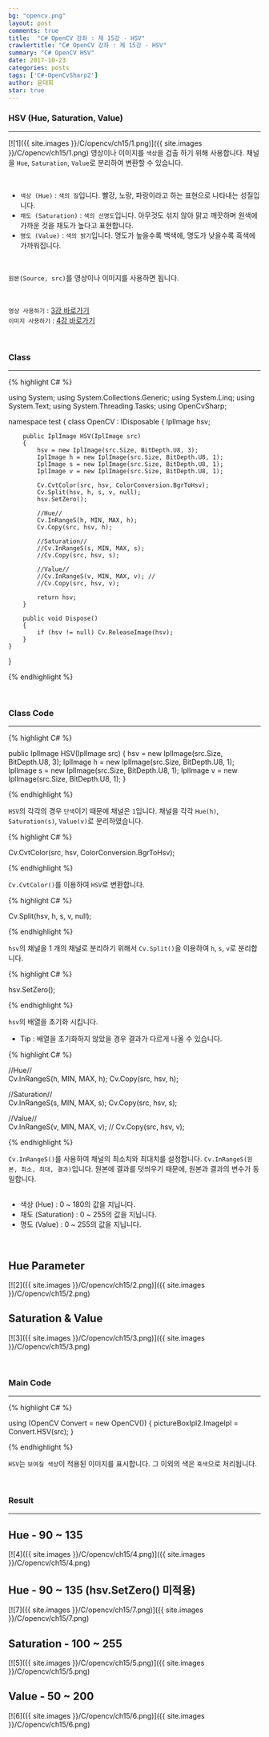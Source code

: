 ```yaml
---
bg: "opencv.png"
layout: post
comments: true
title:  "C# OpenCV 강좌 : 제 15강 - HSV"
crawlertitle: "C# OpenCV 강좌 : 제 15강 - HSV"
summary: "C# OpenCV HSV"
date: 2017-10-23
categories: posts
tags: ['C#-OpenCvSharp2']
author: 윤대희
star: true
---
```


### HSV (Hue, Saturation, Value) ###
----------
[![1]({{ site.images }}/C/opencv/ch15/1.png)]({{ site.images }}/C/opencv/ch15/1.png)
영상이나 이미지를 `색상`을 검출 하기 위해 사용합니다. 채널을 `Hue`, `Saturation`, `Value`로 분리하여 변환할 수 있습니다.

<br>

* `색상 (Hue)` : `색의 질`입니다. 빨강, 노랑, 파랑이라고 하는 표현으로 나타내는 성질입니다.
* `채도 (Saturation)` : `색의 선명도`입니다. 아무것도 섞지 않아 맑고 깨끗하며 원색에 가까운 것을 채도가 높다고 표현합니다.
* `명도 (Value)` : `색의 밝기`입니다. 명도가 높을수록 백색에, 명도가 낮을수록 흑색에 가까워집니다.

<br>

`원본(Source, src)`를 영상이나 이미지를 사용하면 됩니다.

<br>

`영상 사용하기` : [3강 바로가기][3강]
<br>
`이미지 사용하기` : [4강 바로가기][4강]

<br>

### Class ###
----------

{% highlight C# %}

using System;
using System.Collections.Generic;
using System.Linq;
using System.Text;
using System.Threading.Tasks;
using OpenCvSharp;

namespace test
{
    class OpenCV : IDisposable
    {
        IplImage hsv;
            
        public IplImage HSV(IplImage src)
        {
            hsv = new IplImage(src.Size, BitDepth.U8, 3);
            IplImage h = new IplImage(src.Size, BitDepth.U8, 1);
            IplImage s = new IplImage(src.Size, BitDepth.U8, 1);
            IplImage v = new IplImage(src.Size, BitDepth.U8, 1);

            Cv.CvtColor(src, hsv, ColorConversion.BgrToHsv);
            Cv.Split(hsv, h, s, v, null);
            hsv.SetZero();

            //Hue//        
            Cv.InRangeS(h, MIN, MAX, h);
            Cv.Copy(src, hsv, h);
                    
            //Saturation//     
            //Cv.InRangeS(s, MIN, MAX, s);
            //Cv.Copy(src, hsv, s);   
                                     
            //Value//        
            //Cv.InRangeS(v, MIN, MAX, v); //
            //Cv.Copy(src, hsv, v);
                            
            return hsv;
        }
            
        public void Dispose()
        {
            if (hsv != null) Cv.ReleaseImage(hsv);
        }
    }
}

{% endhighlight %}

<br>

### Class Code ###
----------

{% highlight C# %}

public IplImage HSV(IplImage src)
{
    hsv = new IplImage(src.Size, BitDepth.U8, 3);
    IplImage h = new IplImage(src.Size, BitDepth.U8, 1);
    IplImage s = new IplImage(src.Size, BitDepth.U8, 1);
    IplImage v = new IplImage(src.Size, BitDepth.U8, 1);
}

{% endhighlight %}

`HSV`의 각각의 경우 `단색`이기 때문에 채널은 `1`입니다. 채널을 각각 `Hue(h)`, `Saturation(s)`, `Value(v)`로 분리하였습니다.

{% highlight C# %}

Cv.CvtColor(src, hsv, ColorConversion.BgrToHsv);

{% endhighlight %}

`Cv.CvtColor()`를 이용하여 `HSV`로 변환합니다.


{% highlight C# %}

Cv.Split(hsv, h, s, v, null);

{% endhighlight %}

`hsv`의 채널을 1 개의 채널로 분리하기 위해서 `Cv.Split()`을 이용하여 `h`, `s`, `v`로 분리합니다.


{% highlight C# %}

hsv.SetZero();

{% endhighlight %}

`hsv`의 배열을 초기화 시킵니다.

* Tip : 배열을 초기화하지 않았을 경우 결과가 다르게 나올 수 있습니다.



{% highlight C# %}

//Hue//        
Cv.InRangeS(h, MIN, MAX, h);
Cv.Copy(src, hsv, h);

//Saturation//     
Cv.InRangeS(s, MIN, MAX, s);
Cv.Copy(src, hsv, s);   
                         
//Value//        
Cv.InRangeS(v, MIN, MAX, v); //
Cv.Copy(src, hsv, v);

{% endhighlight %}

`Cv.InRangeS()`를 사용하여 채널의 최소치와 최대치를 설정합니다. `Cv.InRangeS(원본, 최소, 최대, 결과)`입니다. 원본에 결과를 덧씌우기 때문에, 원본과 결과의 변수가 동일합니다.
<br>
<br>
* 색상 (Hue) : 0 ~ 180의 값을 지닙니다.
* 채도 (Saturation) : 0 ~ 255의 값을 지닙니다.
* 명도 (Value) : 0 ~ 255의 값을 지닙니다.

<br>


## Hue Parameter ## 
[![2]({{ site.images }}/C/opencv/ch15/2.png)]({{ site.images }}/C/opencv/ch15/2.png)

## Saturation & Value ##
[![3]({{ site.images }}/C/opencv/ch15/3.png)]({{ site.images }}/C/opencv/ch15/3.png)

<br>

### Main Code ###
----------
{% highlight C# %}

using (OpenCV Convert = new OpenCV())
{
    pictureBoxIpl2.ImageIpl = Convert.HSV(src);
}


{% endhighlight %}

`HSV`는 `보여질 색상`이 적용된 이미지를 표시합니다. 그 이외의 색은 `흑색`으로 처리됩니다.

<br>

### Result ###
----------
## Hue - 90 ~ 135 ##
[![4]({{ site.images }}/C/opencv/ch15/4.png)]({{ site.images }}/C/opencv/ch15/4.png)
<br>

## Hue - 90 ~ 135 (hsv.SetZero() 미적용) ##
[![7]({{ site.images }}/C/opencv/ch15/7.png)]({{ site.images }}/C/opencv/ch15/7.png)
<br>

## Saturation - 100 ~ 255 ##
[![5]({{ site.images }}/C/opencv/ch15/5.png)]({{ site.images }}/C/opencv/ch15/5.png)
<br>

## Value - 50 ~ 200 ##
[![6]({{ site.images }}/C/opencv/ch15/6.png)]({{ site.images }}/C/opencv/ch15/6.png)
<br>

[3강]: https://076923.github.io/posts/C-opencv-3/
[4강]: https://076923.github.io/posts/C-opencv-4/
